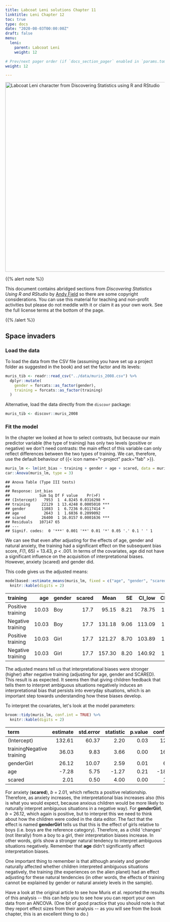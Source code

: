 ```yaml
---
title: Labcoat Leni solutions Chapter 11
linktitle: Leni Chapter 12
toc: true
type: docs
date: "2020-08-03T00:00:00Z"
draft: false
menu:
  leni:
    parent: Labcoat Leni
    weight: 12

# Prev/next pager order (if `docs_section_pager` enabled in `params.toml`)
weight: 12

---
```


<!--html_preserve--><img src="/img/leni_banner.png" alt = "Labcoat Leni character from Discovering Statistics using R and RStudio" width="600"><!--/html_preserve-->

{{% alert note %}}

<!--html_preserve--><p>This document contains abridged sections from <em>Discovering Statistics Using R and RStudio</em> by <a href="/index.html#about">Andy Field</a> so there are some copyright considerations. You can use this material for teaching and non-profit activities but please do not meddle with it or claim it as your own work. See the full license terms at the bottom of the page.</p><!--/html_preserve-->

{{% /alert %}}



## Space invaders
### Load the data

To load the data from the CSV file (assuming you have set up a project folder as suggested in the book) and set the factor and its levels:


```r
muris_tib <- readr::read_csv("../data/muris_2008.csv") %>% 
  dplyr::mutate(
    gender = forcats::as_factor(gender),
    training = forcats::as_factor(training)
  )
```

Alternative, load the data directly from the `discovr` package:


```r
muris_tib <- discovr::muris_2008
```

### Fit the model

In the chapter we looked at how to select contrasts, but because our main predictor variable (the type of training) has only two levels (positive or negative) we don't need contrasts: the main effect of this variable can only reflect differences between the two types of training. We can, therefore, use the default behaviour of {{< icon name="r-project" pack="fab" >}}.


```r
muris_lm <- lm(int_bias ~ training + gender + age + scared, data = muris_tib)
car::Anova(muris_lm, type = 3)
```

```
## Anova Table (Type III tests)
## 
## Response: int_bias
##             Sum Sq Df F value    Pr(>F)    
## (Intercept)   7953  1  4.8245 0.0316298 *  
## training     22129  1 13.4248 0.0005010 ***
## gender       11083  1  6.7236 0.0117414 *  
## age           2643  1  1.6036 0.2099092    
## scared       26400  1 16.0157 0.0001636 ***
## Residuals   107147 65                      
## ---
## Signif. codes:  0 '***' 0.001 '**' 0.01 '*' 0.05 '.' 0.1 ' ' 1
```
 
We can see that even after adjusting for the effects of age, gender and natural anxiety, the training had a significant effect on the subsequent bias score, *F*(1, 65) = 13.43, *p* < .001. In terms of the covariates, age did not have a significant influence on the acquisition of interpretational biases. However, anxiety (scared) and gender did.

This code gives us the adjusted means:


```r
modelbased::estimate_means(muris_lm, fixed = c("age", "gender", "scared")) %>% 
  knitr::kable(digits = 2)
```



|training          |   age|gender | scared|   Mean|   SE| CI_low| CI_high|
|:-----------------|-----:|:------|------:|------:|----:|------:|-------:|
|Positive training | 10.03|Boy    |   17.7|  95.15| 8.21|  78.75|  111.55|
|Negative training | 10.03|Boy    |   17.7| 131.18| 9.06| 113.09|  149.28|
|Positive training | 10.03|Girl   |   17.7| 121.27| 8.70| 103.89|  138.65|
|Negative training | 10.03|Girl   |   17.7| 157.30| 8.20| 140.92|  173.69|

The adjusted means tell us that interpretational biases were stronger (higher) after negative training (adjusting for age, gender and SCARED). This result is as expected. It seems then that giving children feedback that tells them to interpret ambiguous situations negatively induces an interpretational bias that persists into everyday situations, which is an important step towards understanding how these biases develop.

To interpret the covariates, let's look at the model parameters:


```r
broom::tidy(muris_lm, conf.int = TRUE) %>% 
  knitr::kable(digits = 2)
```



|term                      | estimate| std.error| statistic| p.value| conf.low| conf.high|
|:-------------------------|--------:|---------:|---------:|-------:|--------:|---------:|
|(Intercept)               |   132.61|     60.37|      2.20|    0.03|    12.04|    253.19|
|trainingNegative training |    36.03|      9.83|      3.66|    0.00|    16.39|     55.68|
|genderGirl                |    26.12|     10.07|      2.59|    0.01|     6.00|     46.24|
|age                       |    -7.28|      5.75|     -1.27|    0.21|   -18.76|      4.20|
|scared                    |     2.01|      0.50|      4.00|    0.00|     1.01|      3.01|

For anxiety (**scared**), *b* = 2.01, which reflects a positive relationship. Therefore, as anxiety increases, the interpretational bias increases also (this is what you would expect, because anxious children would be more likely to naturally interpret ambiguous situations in a negative way). For **genderGirl**, *b* = 26.12, which again is positive, but to interpret this we need to think about how the children were coded in the data editor. The fact that the effect is named **genderGirl** tells us that this is the effect of girls relative to boys (i.e. boys are the reference category). Therefore, as a child 'changes' (not literally) from a boy to a girl, their interpretation biases increase. In other words, girls show a stronger natural tendency to interpret ambiguous situations negatively. Remember that **age** didn't significantly affect interpretation biases.

One important thing to remember is that although anxiety and gender naturally affected whether children interpreted ambiguous situations negatively, the training (the experiences on the alien planet) had an effect adjusting for these natural tendencies (in other words, the effects of training cannot be explained by gender or natural anxiety levels in the sample).

Have a look at the original article to see how Muris et al. reported the results of this analysis -- this can help you to see how you can report your own data from an ANCOVA. (One bit of good practice that you should note is that they report effect sizes from their analysis -- as you will see from the book chapter, this is an excellent thing to do.)
